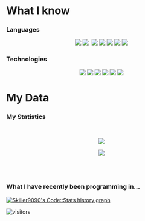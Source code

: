 # What I know

### Languages

<div align='center'>
	<img src='https://img.shields.io/badge/Python-3776AB?style=for-the-badge&logo=python&logoColor=white' />
    <img src='https://img.shields.io/badge/Java-ED8B00?style=for-the-badge&logo=java&logoColor=white' />
    <img scr='https://img.shields.io/badge/C%23-239120?style=for-the-badge&logo=c-sharp&logoColor=white' />
    <img src='https://img.shields.io/badge/C-00599C?style=for-the-badge&logo=c&logoColor=white' />
    <img src='https://img.shields.io/badge/C%2B%2B-00599C?style=for-the-badge&logo=c%2B%2B&logoColor=white' />
    <img src='https://img.shields.io/badge/C%23-239120?style=for-the-badge&logo=c-sharp&logoColor=white' />
    <img src='https://img.shields.io/badge/JavaScript-323330?style=for-the-badge&logo=javascript&logoColor=F7DF1E' />
    <img src='https://img.shields.io/badge/Kotlin-0095D5?&style=for-the-badge&logo=kotlin&logoColor=white' />
</div>

### Technologies

<div align='center'>
    <img src='https://img.shields.io/badge/MongoDB-4EA94B?style=for-the-badge&logo=mongodb&logoColor=white' />
    <img src='https://img.shields.io/badge/MySQL-00000F?style=for-the-badge&logo=mysql&logoColor=white' />
    <img src='https://img.shields.io/badge/SQLite-07405E?style=for-the-badge&logo=sqlite&logoColor=white' />
    <img src='https://img.shields.io/badge/Unity-100000?style=for-the-badge&logo=unity&logoColor=white' />
    <img src='https://img.shields.io/badge/Heroku-430098?style=for-the-badge&logo=heroku&logoColor=white' />
    <img src='https://img.shields.io/badge/React-20232A?style=for-the-badge&logo=react&logoColor=61DAFB' />
</div>



# My Data

### My Statistics

<div>
  <br />
  <p align="center" color=#c36587 background-color=#332e39>
    <img align="center" src="https://github-readme-stats.vercel.app/api/top-langs/?username=Skiller9090&layout=compact&count_private=true&show_icons=true&theme=dracula" />
  </p>
  <p align="center" color=#c36587 background-color="#332e39">
    <img align="center" src="https://github-readme-stats.vercel.app/api?username=Skiller9090&show_icons=true&hide_border=true&count_private=true&show_icons=true&theme=dracula" />
  </p>
</div>

<br />
<br />

### What I have recently been programming in...

<a href="https://codestats.net/users/Skiller9090">
  <img src='https://codestats-readme.wegfan.cn/history-graph/Skiller9090?width=850&height=300&timezone=00:00&history_days=21&max_languages=9&language_colors=["3e4053","f15854","5da5da","faa43a","60bd68","f17cb0","b2912f","decf3f","b276b2","808080"]' alt="Skiller9090's Code::Stats history graph" />
</a>

 ![visitors](https://visitor-badge.laobi.icu/badge?page_id=Skiller9090.Skiller9090)
